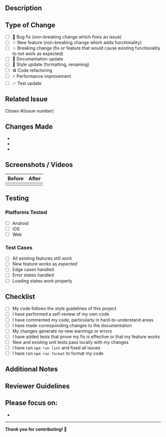 ## Description

<!-- Provide a brief description of your changes -->

## Type of Change

<!-- Mark with an 'x' all that apply -->

- [ ] 🐛 Bug fix (non-breaking change which fixes an issue)
- [ ] ✨ New feature (non-breaking change which adds functionality)
- [ ] 💥 Breaking change (fix or feature that would cause existing functionality to not work as expected)
- [ ] 📝 Documentation update
- [ ] 🎨 Style update (formatting, renaming)
- [ ] ♻️ Code refactoring
- [ ] ⚡ Performance improvement
- [ ] ✅ Test update

## Related Issue

<!-- Link to the issue this PR addresses -->
Closes #(issue number)

## Changes Made

<!-- List the main changes in your PR -->

- 
- 
- 

## Screenshots / Videos

<!-- If applicable, add screenshots or videos to help explain your changes -->

| Before | After |
|--------|-------|
|        |       |

## Testing

<!-- Describe how you tested your changes -->

### Platforms Tested

- [ ] Android
- [ ] iOS
- [ ] Web

### Test Cases

- [ ] All existing features still work
- [ ] New feature works as expected
- [ ] Edge cases handled
- [ ] Error states handled
- [ ] Loading states work properly

## Checklist

<!-- Mark with an 'x' all that you have completed -->

- [ ] My code follows the style guidelines of this project
- [ ] I have performed a self-review of my own code
- [ ] I have commented my code, particularly in hard-to-understand areas
- [ ] I have made corresponding changes to the documentation
- [ ] My changes generate no new warnings or errors
- [ ] I have added tests that prove my fix is effective or that my feature works
- [ ] New and existing unit tests pass locally with my changes
- [ ] I have run `npm run lint` and fixed all issues
- [ ] I have run `npm run format` to format my code

## Additional Notes

<!-- Add any additional notes, context, or concerns here -->

## Reviewer Guidelines

<!-- Optional: Add specific things you want reviewers to focus on -->

Please focus on:
- 
- 

---

**Thank you for contributing! 🎉**
